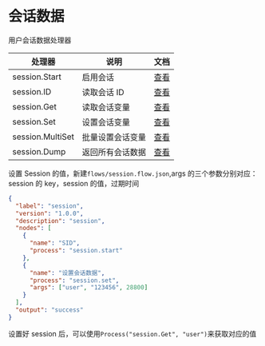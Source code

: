 # 会话数据

用户会话数据处理器

| 处理器           | 说明             | 文档                                    |
| ---------------- | ---------------- | --------------------------------------- |
| session.Start    | 启用会话         | [查看](../e.处理器参考/a.数据模型#Find) |
| session.ID       | 读取会话 ID      | [查看](../e.处理器参考/a.数据模型#Find) |
| session.Get      | 读取会话变量     | [查看](../e.处理器参考/a.数据模型#Find) |
| session.Set      | 设置会话变量     | [查看](../e.处理器参考/a.数据模型#Find) |
| session.MultiSet | 批量设置会话变量 | [查看](../e.处理器参考/a.数据模型#Find) |
| session.Dump     | 返回所有会话数据 | [查看](../e.处理器参考/a.数据模型#Find) |

设置 Session 的值，新建`flows/session.flow.json`,args 的三个参数分别对应：session 的 key，session 的值，过期时间

```json
{
  "label": "session",
  "version": "1.0.0",
  "description": "session",
  "nodes": [
    {
      "name": "SID",
      "process": "session.start"
    },
    {
      "name": "设置会话数据",
      "process": "session.set",
      "args": ["user", "123456", 28800]
    }
  ],
  "output": "success"
}
```

设置好 session 后，可以使用`Process("session.Get", "user")`来获取对应的值
